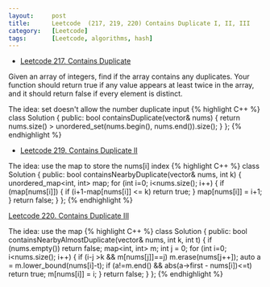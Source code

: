 ```yaml
---
layout:     post
title:      Leetcode  (217, 219, 220) Contains Duplicate I, II, III
category:   [Leetcode] 
tags:		[Leetcode, algorithms, hash]
---
```


* [Leetcode 217. Contains Duplicate](https://leetcode.com/problems/merge-two-sorted-lists/)

Given an array of integers, find if the array contains any duplicates. Your function should return true if any value appears at least twice in the array, and it should return false if every element is distinct.

The idea: set doesn't allow the number duplicate input
{% highlight C++ %}
class Solution {
public:
    bool containsDuplicate(vector<int>& nums) {
        return nums.size() > unordered_set<int>(nums.begin(), nums.end()).size();
    }
};
{% endhighlight %}

* [Leetcode 219. Contains Duplicate II](https://leetcode.com/problems/contains-duplicate-ii/)

The idea: use the map to store the nums[i] index
{% highlight C++ %}
class Solution {
public:
    bool containsNearbyDuplicate(vector<int>& nums, int k) {
        unordered_map<int, int> map;
        for (int i=0; i<nums.size(); i++) {
            if (map[nums[i]]) {
                if (i+1-map[nums[i]] <= k)
                    return true;
            }
            map[nums[i]] = i+1;
        }
        return false;
    }
};
{% endhighlight %}

[Leetcode 220. Contains Duplicate III](https://leetcode.com/problems/contains-duplicate-iii/)

The idea: use the map
{% highlight C++ %}
class Solution {
public:
    bool containsNearbyAlmostDuplicate(vector<int>& nums, int k, int t) {
        if (nums.empty())   return false;
        map<int, int> m;
        int j = 0;
        for (int i=0; i<nums.size(); i++) {
            if (i-j >k && m[nums[j]]==j)
                m.erase(nums[j++]);
            auto a = m.lower_bound(nums[i]-t);
            if (a!=m.end() && abs(a->first - nums[i])<=t)
                return true;
            m[nums[i]] = i;
        }
        return false;
    }
};
{% endhighlight %}